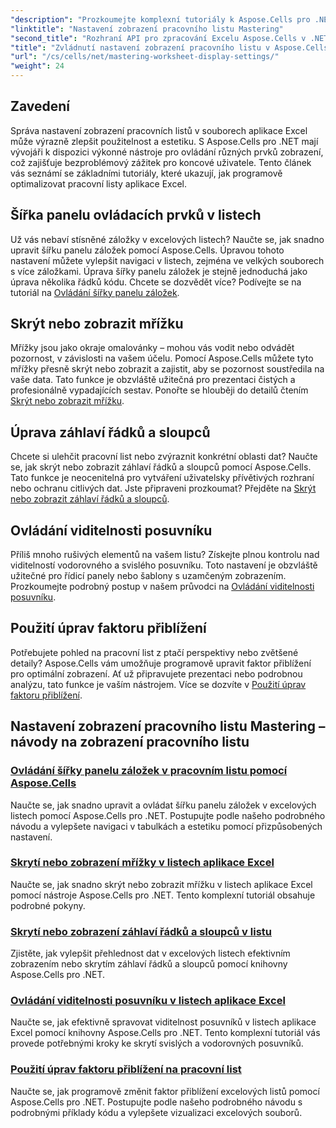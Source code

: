 ```yaml
---
"description": "Prozkoumejte komplexní tutoriály k Aspose.Cells pro .NET, které pokrývají nastavení zobrazení pracovních listů, včetně mřížky, záhlaví, posuvníků, šířky panelu tabulátorů a úprav přiblížení."
"linktitle": "Nastavení zobrazení pracovního listu Mastering"
"second_title": "Rozhraní API pro zpracování Excelu Aspose.Cells v .NET"
"title": "Zvládnutí nastavení zobrazení pracovního listu v Aspose.Cells pro .NET"
"url": "/cs/cells/net/mastering-worksheet-display-settings/"
"weight": 24
---
```


## Zavedení

Správa nastavení zobrazení pracovních listů v souborech aplikace Excel může výrazně zlepšit použitelnost a estetiku. S Aspose.Cells pro .NET mají vývojáři k dispozici výkonné nástroje pro ovládání různých prvků zobrazení, což zajišťuje bezproblémový zážitek pro koncové uživatele. Tento článek vás seznámí se základními tutoriály, které ukazují, jak programově optimalizovat pracovní listy aplikace Excel.  

## Šířka panelu ovládacích prvků v listech  
Už vás nebaví stísněné záložky v excelových listech? Naučte se, jak snadno upravit šířku panelu záložek pomocí Aspose.Cells. Úpravou tohoto nastavení můžete vylepšit navigaci v listech, zejména ve velkých souborech s více záložkami. Úprava šířky panelu záložek je stejně jednoduchá jako úprava několika řádků kódu. Chcete se dozvědět více? Podívejte se na tutoriál na [Ovládání šířky panelu záložek](./controlling-tab-bar-width/).  

## Skrýt nebo zobrazit mřížku  
Mřížky jsou jako okraje omalovánky – mohou vás vodit nebo odvádět pozornost, v závislosti na vašem účelu. Pomocí Aspose.Cells můžete tyto mřížky přesně skrýt nebo zobrazit a zajistit, aby se pozornost soustředila na vaše data. Tato funkce je obzvláště užitečná pro prezentaci čistých a profesionálně vypadajících sestav. Ponořte se hlouběji do detailů čtením [Skrýt nebo zobrazit mřížku](./hide-display-gridlines/).  

## Úprava záhlaví řádků a sloupců  
Chcete si ulehčit pracovní list nebo zvýraznit konkrétní oblasti dat? Naučte se, jak skrýt nebo zobrazit záhlaví řádků a sloupců pomocí Aspose.Cells. Tato funkce je neocenitelná pro vytváření uživatelsky přívětivých rozhraní nebo ochranu citlivých dat. Jste připraveni prozkoumat? Přejděte na [Skrýt nebo zobrazit záhlaví řádků a sloupců](./hide-display-row-column-headers/).  

## Ovládání viditelnosti posuvníku  
Příliš mnoho rušivých elementů na vašem listu? Získejte plnou kontrolu nad viditelností vodorovného a svislého posuvníku. Toto nastavení je obzvláště užitečné pro řídicí panely nebo šablony s uzamčeným zobrazením. Prozkoumejte podrobný postup v našem průvodci na [Ovládání viditelnosti posuvníku](./controlling-scroll-bar-visibility/).  

## Použití úprav faktoru přiblížení  
Potřebujete pohled na pracovní list z ptačí perspektivy nebo zvětšené detaily? Aspose.Cells vám umožňuje programově upravit faktor přiblížení pro optimální zobrazení. Ať už připravujete prezentaci nebo podrobnou analýzu, tato funkce je vaším nástrojem. Více se dozvíte v [Použití úprav faktoru přiblížení](./apply-zoom-factor-adjustments/).  

## Nastavení zobrazení pracovního listu Mastering – návody na zobrazení pracovního listu
### [Ovládání šířky panelu záložek v pracovním listu pomocí Aspose.Cells](./controlling-tab-bar-width/)
Naučte se, jak snadno upravit a ovládat šířku panelu záložek v excelových listech pomocí Aspose.Cells pro .NET. Postupujte podle našeho podrobného návodu a vylepšete navigaci v tabulkách a estetiku pomocí přizpůsobených nastavení.
### [Skrytí nebo zobrazení mřížky v listech aplikace Excel](./hide-display-gridlines/)
Naučte se, jak snadno skrýt nebo zobrazit mřížku v listech aplikace Excel pomocí nástroje Aspose.Cells pro .NET. Tento komplexní tutoriál obsahuje podrobné pokyny.
### [Skrytí nebo zobrazení záhlaví řádků a sloupců v listu](./hide-display-row-column-headers/)
Zjistěte, jak vylepšit přehlednost dat v excelových listech efektivním zobrazením nebo skrytím záhlaví řádků a sloupců pomocí knihovny Aspose.Cells pro .NET.
### [Ovládání viditelnosti posuvníku v listech aplikace Excel](./controlling-scroll-bar-visibility/)
Naučte se, jak efektivně spravovat viditelnost posuvníků v listech aplikace Excel pomocí knihovny Aspose.Cells pro .NET. Tento komplexní tutoriál vás provede potřebnými kroky ke skrytí svislých a vodorovných posuvníků.
### [Použití úprav faktoru přiblížení na pracovní list](./apply-zoom-factor-adjustments/)
Naučte se, jak programově změnit faktor přiblížení excelových listů pomocí Aspose.Cells pro .NET. Postupujte podle našeho podrobného návodu s podrobnými příklady kódu a vylepšete vizualizaci excelových souborů.